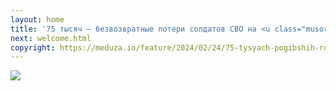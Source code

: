 ```yaml
---
layout: home
title: '75 тысяч — безвозвратные потери солдатов СВО на <u class="musor">войне</u> в Украине; 15 тысяч — безвозвратные потери "Ограниченного Контингента Советских Войск" в Афганистане'
next: welcome.html
copyright: https://meduza.io/feature/2024/02/24/75-tysyach-pogibshih-rossiyskih-soldat
---
```


[![](bucha.jpg)](bucha.mp4)

